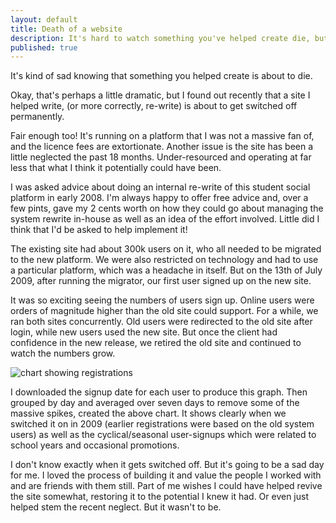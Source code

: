 ```yaml
---
layout: default
title: Death of a website
description: It's hard to watch something you've helped create die, but I analyse the numbers behind one of my soon-to-be-retired projects.
published: true
---
```


It's kind of sad knowing that something you helped create is about to die.

Okay, that's perhaps a little dramatic, but I found out recently that a site I helped write, (or more correctly, re-write) is about to get switched off permanently.

Fair enough too! It's running on a platform that I was not a massive fan of, and the licence fees are extortionate. Another issue is the site has been a little neglected the past 18 months. Under-resourced and operating at far less that what I think it potentially could have been.

I was asked advice about doing an internal re-write of this student social platform in early 2008. I'm always happy to offer free advice and, over a few pints, gave my 2 cents worth on how they could go about managing the system rewrite in-house as well as an idea of the effort involved. Little did I think that I'd be asked to help implement it!

The existing site had about 300k users on it, who all needed to be migrated to the new platform. We were also restricted on technology and had to use a particular platform, which was a headache in itself. But on the 13th of July 2009, after running the migrator, our first user signed up on the new site.

It was so exciting seeing the numbers of users sign up. Online users were orders of magnitude higher than the old site could support. For a while, we ran both sites concurrently. Old users were redirected to the old site after login, while new users used the new site. But once the client had confidence in the new release, we retired the old site and continued to watch the numbers grow.

<img src="http://i.imgur.com/2aUFP.png" alt="chart showing registrations">

I downloaded the signup date for each user to produce this graph. Then grouped by day and averaged over seven days to remove some of the massive spikes, created the above chart. It shows clearly when we switched it on in 2009 (earlier registrations were based on the old system users) as well as the cyclical/seasonal user-signups which were related to school years and occasional promotions.

I don't know exactly when it gets switched off. But it's going to be a sad day for me. I loved the process of building it and value the people I worked with and are friends with them still. Part of me wishes I could have helped revive the site somewhat, restoring it to the potential I knew it had. Or even just helped stem the recent neglect. But it wasn't to be.


